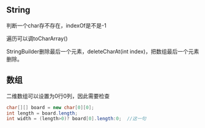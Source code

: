 ## String

判断一个char存不存在，indexOf是不是-1

遍历可以调toCharArray()

StringBuilder删除最后一个元素，deleteCharAt(int index)，把数组最后一个元素删除。



## 数组

二维数组可以设置为0行0列，因此需要检查

```java
char[][] board = new char[0][0];
int length = board.length;
int width = (length>0)? board[0].length:0;	//这一句
```

